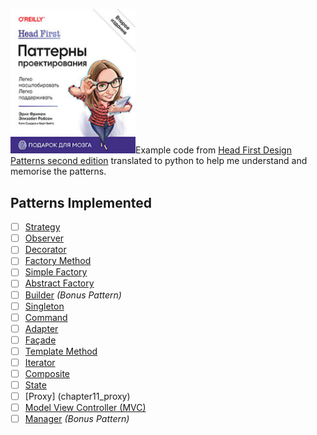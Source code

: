 
<img alt="Head First Design Patterns Second Edition" src="images\HeadFirstDesignPatterns.jpg" width="200"/>Example code from [Head First Design Patterns second edition](https://www.piter.com/collection/all/product/head-first-patterny-proektirovaniya-2-e-izdanie) translated to python to help me understand and memorise the patterns.
## Patterns Implemented

- [ ] [Strategy](chapter01_strategy)
- [ ] [Observer](chapter02_observer)
- [ ] [Decorator](chapter03_decorator)
- [ ] [Factory Method](chapter04_factory)
- [ ] [Simple Factory](chapter04_factory)
- [ ] [Abstract Factory](chapter04_factory)
- [ ] [Builder](chapter04_factory#builder-%EF%B8%8F%EF%B8%8F) _(Bonus Pattern)_
- [ ] [Singleton](chapter05_singleton)
- [ ] [Command](chapter06_command)
- [ ] [Adapter](chapter07_adapter_facade)
- [ ] [Façade](chapter07_adapter_facade)
- [ ] [Template Method](chapter08_template)
- [ ] [Iterator](chapter09_iterator_composite)
- [ ] [Composite](chapter09_iterator_composite)
- [ ] [State](chapter10_state)
- [ ] [Proxy] (chapter11_proxy)
- [ ] [Model View Controller (MVC)](chapter12_compound)
- [ ] [Manager](chapter14_leftover) _(Bonus Pattern)_